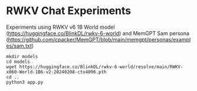 # RWKV Chat Experiments

Experiments using RWKV v6 1B World model (https://huggingface.co/BlinkDL/rwkv-6-world) and MemGPT Sam persona (https://github.com/cpacker/MemGPT/blob/main/memgpt/personas/examples/sam.txt)

```
mkdir models
cd models
wget https://huggingface.co/BlinkDL/rwkv-6-world/resolve/main/RWKV-x060-World-1B6-v2-20240208-ctx4096.pth
cd ..
python3 app.py
```

